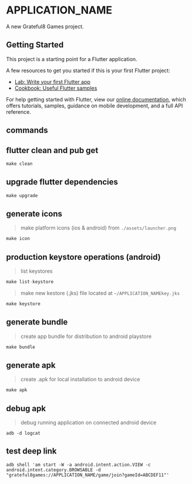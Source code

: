 # APPLICATION_NAME

A new Grateful8 Games project.

## Getting Started

This project is a starting point for a Flutter application.

A few resources to get you started if this is your first Flutter project:

- [Lab: Write your first Flutter app](https://flutter.dev/docs/get-started/codelab)
- [Cookbook: Useful Flutter samples](https://flutter.dev/docs/cookbook)

For help getting started with Flutter, view our
[online documentation](https://flutter.dev/docs), which offers tutorials,
samples, guidance on mobile development, and a full API reference.

## commands

## flutter clean and pub get

```js
make clean
```

## upgrade flutter dependencies

```js
make upgrade
```

## generate icons

> make platform icons (ios & android) from `./assets/launcher.png`

```js
make icon
```

## production keystore operations (android)

> list keystores

```js
make list-keystore
```

> make new kestore (.jks) file located at `~/APPLICATION_NAMEkey.jks`

```js
make keystore
```

## generate bundle

> create app bundle for distribution to android playstore

```js
make bundle
```

## generate apk

> create .apk for local installation to android device

```js
make apk
```

## debug apk

> debug running application on connected android device

```node
adb -d logcat
```

## test deep link

```node
adb shell 'am start -W -a android.intent.action.VIEW -c android.intent.category.BROWSABLE -d "grateful8games://APPLICATION_NAME/game/join?gameId=ABCDEF11"'
```